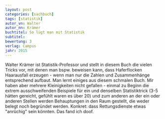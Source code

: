 ```yaml
---
layout: post
categories: [sachbuch]
tags: [statistik]
autor_vn: Walter
autor_nn: Krämer
buchtitel: So lügt man mit Statistik
subtitel:
bewertung: 3
verlag: Campus
jahr: 2015
---
```


Walter Krämer ist Statistik-Professor und stellt in diesem Buch die vielen Tricks vor, mit denen man bspw. beweisen kann, dass Haferflocken Haarausfall erzeugen - wenn man nur die Zahlen und Zusammenhänge entsprechend aufbaut.
Man lernt einiges aus diesem schmalen Buch. Mir haben aber mehrere Kleinigkeiten nicht gefallen - einmal zu Beginn die extrem ausschweifenden Beispiele für ein und denselben Statistiktrick (3-5 hätten gereicht, gefühlt waren es über 20) und zum anderen an der ein oder anderen Stellen werden Behauptungen in den Raum gestellt, die weder belegt noch begründet werden. Konkret: dass Rettungsdienste etwas "anrüchig" sein könnten. Das fand ich doof.
